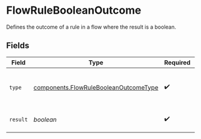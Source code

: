 # FlowRuleBooleanOutcome

Defines the outcome of a rule in a flow where the result
is a boolean.


## Fields

| Field                                                                                          | Type                                                                                           | Required                                                                                       | Description                                                                                    | Example                                                                                        |
| ---------------------------------------------------------------------------------------------- | ---------------------------------------------------------------------------------------------- | ---------------------------------------------------------------------------------------------- | ---------------------------------------------------------------------------------------------- | ---------------------------------------------------------------------------------------------- |
| `type`                                                                                         | [components.FlowRuleBooleanOutcomeType](../../models/components/flowrulebooleanoutcometype.md) | :heavy_check_mark:                                                                             | The type of action outcome for the given rule.                                                 | boolean                                                                                        |
| `result`                                                                                       | *boolean*                                                                                      | :heavy_check_mark:                                                                             | Results for a given flow action.                                                               |                                                                                                |